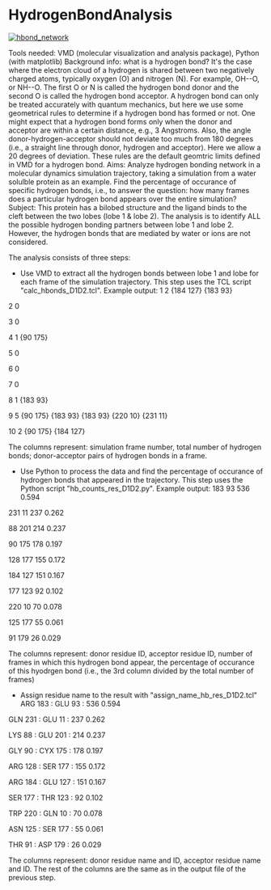 # HydrogenBondAnalysis
[![hbond_network](https://cloud.githubusercontent.com/assets/7023606/8961587/1ead392c-35e4-11e5-83d6-4a1340b83512.png)](#features)

Tools needed: VMD (molecular visualization and analysis package), Python (with matplotlib)
Background info: what is a hydrogen bond? It's the case where the electron cloud of a hydrogen is shared between two negatively charged atoms, typically oxygen (O) and nitrogen (N). For example, OH--O, or NH--O. The first O or N is called the hydrogen bond donor and the second O is called the hydrogen bond acceptor. A hydrogen bond can only be treated accurately with quantum mechanics, but here we use some geometrical rules to determine if a hydrogen bond has formed or not. One might expect that a hydrogen bond forms only when the donor and acceptor are within a certain distance, e.g., 3 Angstroms. Also, the angle donor-hydrogen-acceptor should not deviate too much from 180 degrees (i.e., a straight line through donor, hydrogen and acceptor). Here we allow a 20 degrees of deviation. These rules are the default geomtric limits defined in VMD for a hydrogen bond.
Aims: Analyze hydrogen bonding network in a molecular dynamics simulation trajectory, taking a simulation from a water solulble protein as an example. Find the percentage of occurance of specific hydrogen bonds, i.e., to answer the question: how many frames does a particular hydrogen bond appears over the entire simulation?
Subject: This protein has a bilobed structure and the ligand binds to the cleft between the two lobes (lobe 1 & lobe 2). The analysis is to identify ALL the possible hydrogen bonding partners between lobe 1 and lobe 2. However, the hydrogen bonds that are mediated by water or ions are not considered.

The analysis consists of three steps:
* Use VMD to extract all the hydrogen bonds between lobe 1 and lobe for each frame of the simulation trajectory. This step uses the TCL script "calc_hbonds_D1D2.tcl". Example output:
1 2 {184 127} {183 93}

2 0 

3 0 

4 1 {90 175}

5 0 

6 0 

7 0 

8 1 {183 93}

9 5 {90 175} {183 93} {183 93} {220 10} {231 11}

10 2 {90 175} {184 127}

The columns represent: simulation frame number, total number of hydrogen bonds; donor-acceptor pairs of hydrogen bonds in a frame.

* Use Python to process the data and find the percentage of occurance of hydrogen bonds that appeared in the trajectory. This step uses the Python script "hb_counts_res_D1D2.py". Example output:
183 93                   	     536   0.594

231 11                   	     237   0.262

88 201                   	     214   0.237

90 175                   	     178   0.197

128 177                  	     155   0.172

184 127                  	     151   0.167

177 123                  	      92   0.102

220 10                   	      70   0.078

125 177                  	      55   0.061

91 179                   	      26   0.029

The columns represent: donor residue ID, acceptor residue ID, number of frames in which this hydrogen bond appear, the percentage of occurance of this hyodrgen bond (i.e., the 3rd column divided by the total number of frames)

* Assign residue name to the result with "assign_name_hb_res_D1D2.tcl"
ARG 183      : GLU 93       :      536   0.594

GLN 231      : GLU 11       :      237   0.262

LYS 88       : GLU 201      :      214   0.237

GLY 90       : CYX 175      :      178   0.197

ARG 128      : SER 177      :      155   0.172

ARG 184      : GLU 127      :      151   0.167

SER 177      : THR 123      :       92   0.102

TRP 220      : GLN 10       :       70   0.078

ASN 125      : SER 177      :       55   0.061

THR 91       : ASP 179      :       26   0.029

The columns represent: donor residue name and ID, acceptor residue name and ID. The rest of the columns are the same as in the output file of the previous step.
